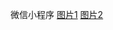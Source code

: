 微信小程序
[图片1](https://github.com/wanghongzheng1/medicine/blob/master/static/index.jpg)
[图片2](https://github.com/wanghongzheng1/medicine/blob/master/static/index1.jpg)